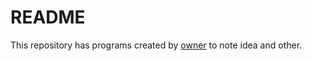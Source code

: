 # README

This repository has programs created by [owner](https://github.com/aqyuki) to note idea and other.
